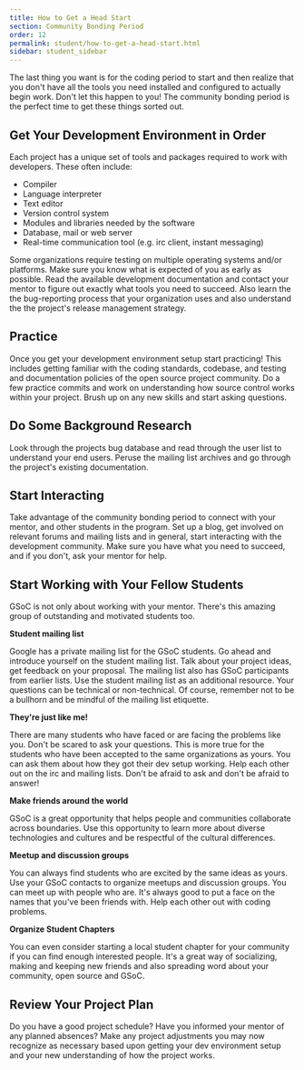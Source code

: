 ```yaml
---
title: How to Get a Head Start
section: Community Bonding Period
order: 12
permalink: student/how-to-get-a-head-start.html
sidebar: student_sidebar
---
```


The last thing you want is for the coding period to start and then realize that you don't have all the tools you need installed and configured to actually begin work. Don't let this happen to you! The community bonding period is the perfect time to get these things sorted out.


## Get Your Development Environment in Order

Each project has a unique set of tools and packages required to work with developers. These often include:

*   Compiler
*   Language interpreter
*   Text editor
*   Version control system
*   Modules and libraries needed by the software
*   Database, mail or web server
*   Real-time communication tool (e.g. irc client, instant messaging)

Some organizations require testing on multiple operating systems and/or platforms. Make sure you know what is expected of you as early as possible. Read the available development documentation and contact your mentor to figure out exactly what tools you need to succeed. Also learn the the bug-reporting process that your organization uses and also understand the the project's release management strategy.


## Practice

Once you get your development environment setup start practicing! This includes getting familiar with the coding standards, codebase, and testing and documentation policies of the open source project community. Do a few practice commits and work on understanding how source control works within your project. Brush up on any new skills and start asking questions.


## Do Some Background Research

Look through the projects bug database and read through the user list to understand your end users. Peruse the mailing list archives and go through the project's existing documentation.


## Start Interacting

Take advantage of the community bonding period to connect with your mentor, and other students in the program. Set up a blog, get involved on relevant forums and mailing lists and in general, start interacting with the development community. Make sure you have what you need to succeed, and if you don't, ask your mentor for help.


## Start Working with Your Fellow Students

GSoC is not only about working with your mentor. There's this amazing group of outstanding and motivated students too.

**Student mailing list**

Google has a private mailing list for the GSoC students. Go ahead and introduce yourself on the student mailing list. Talk about your project ideas, get feedback on your proposal. The mailing list also has GSoC participants from earlier lists. Use the student mailing list as an additional resource. Your questions can be technical or non-technical. Of course, remember not to be a bullhorn and be mindful of the mailing list etiquette.

**They're just like me!**

There are many students who have faced or are facing the problems like you. Don't be scared to ask your questions. This is more true for the students who have been accepted to the same organizations as yours. You can ask them about how they got their dev setup working. Help each other out on the irc and mailing lists. Don't be afraid to ask and don't be afraid to answer!

**Make friends around the world**

GSoC is a great opportunity that helps people and communities collaborate across boundaries. Use this opportunity to learn more about diverse technologies and cultures and be respectful of the cultural differences.

**Meetup and discussion groups**

You can always find students who are excited by the same ideas as yours. Use your GSoC contacts to organize meetups and discussion groups. You can meet up with people who are. It's always good to put a face on the names that you've been friends with. Help each other out with coding problems.

**Organize Student Chapters**

You can even consider starting a local student chapter for your community if you can find enough interested people. It's a great way of socializing, making and keeping new friends and also spreading word about your community, open source and GSoC.


## Review Your Project Plan

Do you have a good project schedule? Have you informed your mentor of any planned absences? Make any project adjustments you may now recognize as necessary based upon getting your dev environment setup and your new understanding of how the project works.


